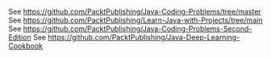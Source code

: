 See https://github.com/PacktPublishing/Java-Coding-Problems/tree/master
See https://github.com/PacktPublishing/Learn-Java-with-Projects/tree/main
See https://github.com/PacktPublishing/Java-Coding-Problems-Second-Edition
See https://github.com/PacktPublishing/Java-Deep-Learning-Cookbook
